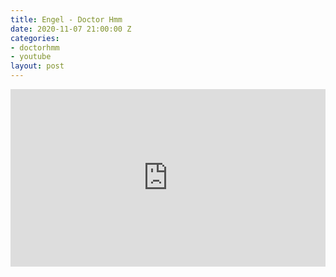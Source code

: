 ```yaml
---
title: Engel - Doctor Hmm
date: 2020-11-07 21:00:00 Z
categories:
- doctorhmm
- youtube
layout: post
---
```


<style>.embed-container { position: relative; padding-bottom: 56.25%; height: 0; overflow: hidden; max-width: 100%; } .embed-container iframe, .embed-container object, .embed-container embed { position: absolute; top: 0; left: 0; width: 100%; height: 100%; }</style><div class='embed-container'><iframe src='https://www.youtube.com/embed/aUCy_XJbltM' frameborder='0' allowfullscreen></iframe></div>
